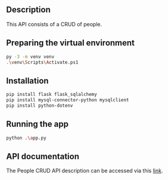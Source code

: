 ## Description

This API consists of a CRUD of people.

## Preparing the virtual environment

```bash
py -3 -m venv venv
.\venv\Scripts\Activate.ps1
```

## Installation

```bash
pip install flask flask_sqlalchemy
pip install mysql-connector-python mysqlclient
pip install python-dotenv
```

## Running the app

```bash
python .\app.py
```

## API documentation

The People CRUD API description can be accessed via this [link](https://www.postman.com/lunar-crescent-537198/workspace/people-crud/collection/14044541-3ed553a8-01c3-4b56-bad5-94ddd5c70b16?action=share&creator=14044541).
